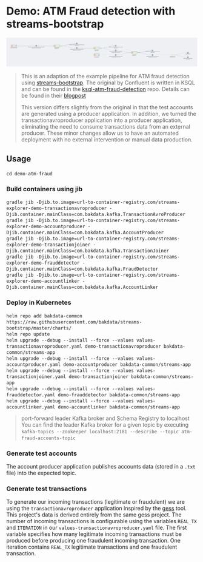 # Demo: ATM Fraud detection with streams-bootstrap

![demo-pipeline](https://github.com/bakdata/streams-explorer/blob/main/screens/demo-pipeline.png?raw=true)

> This is an adaption of the example pipeline for ATM fraud detection using [streams-bootstrap](https://github.com/bakdata/streams-bootstrap). The original by Confluent is written in KSQL and can be found in the [ksql-atm-fraud-detection](https://github.com/confluentinc/demo-scene/tree/master/ksql-atm-fraud-detection) repo. Details can be found in their [blogpost](https://www.confluent.io/blog/atm-fraud-detection-apache-kafka-ksql/)
>
> This version differs slightly from the original in that the test accounts are generated using a producer application.
> In addition, we turned the transactionavroproducer application into a producer application, eliminating the need to consume transactions data from an external producer.
> These minor changes allow us to have an automated deployment with no external intervention or manual data production.

## Usage

`cd demo-atm-fraud`

### Build containers using jib

```shell
gradle jib -Djib.to.image=url-to-container-registry.com/streams-explorer-demo-transactionavroproducer -Djib.container.mainClass=com.bakdata.kafka.TransactionAvroProducer
gradle jib -Djib.to.image=url-to-container-registry.com/streams-explorer-demo-accountproducer -Djib.container.mainClass=com.bakdata.kafka.AccountProducer
gradle jib -Djib.to.image=url-to-container-registry.com/streams-explorer-demo-transactionjoiner -Djib.container.mainClass=com.bakdata.kafka.TransactionJoiner
gradle jib -Djib.to.image=url-to-container-registry.com/streams-explorer-demo-frauddetector -Djib.container.mainClass=com.bakdata.kafka.FraudDetector
gradle jib -Djib.to.image=url-to-container-registry.com/streams-explorer-demo-accountlinker -Djib.container.mainClass=com.bakdata.kafka.AccountLinker
```

### Deploy in Kubernetes

```shell
helm repo add bakdata-common https://raw.githubusercontent.com/bakdata/streams-bootstrap/master/charts/
helm repo update
helm upgrade --debug --install --force --values values-transactionavroproducer.yaml demo-transactionavroproducer bakdata-common/streams-app
helm upgrade --debug --install --force --values values-accountproducer.yaml demo-accountproducer bakdata-common/streams-app
helm upgrade --debug --install --force --values values-transactionjoiner.yaml demo-transactionjoiner bakdata-common/streams-app
helm upgrade --debug --install --force --values values-frauddetector.yaml demo-frauddetector bakdata-common/streams-app
helm upgrade --debug --install --force --values values-accountlinker.yaml demo-accountlinker bakdata-common/streams-app
```

> port-forward leader Kafka broker and Schema Registry to localhost
> You can find the leader Kafka broker for a given topic by executing `kafka-topics --zookeeper localhost:2181 --describe --topic atm-fraud-accounts-topic`

### Generate test accounts

The account producer application publishes accounts data (stored in a `.txt` file) into the expected topic.

### Generate test transactions

To generate our incoming transactions (legitimate or fraudulent) we are using the `transactionavroproducer` application inspired by the [gess](https://github.com/rmoff/gess) tool. This project's data is derived entirely from the same gess project.
The number of incoming transactions is configurable using the variables `REAL_TX` and `ITERATION` in our `values-transactionavroproducer.yaml` file.
The first variable specifies how many legitimate incoming transactions must be produced before producing one fraudulent incoming transaction.
One iteration contains `REAL_TX` legitimate transactions and one fraudulent transaction.
